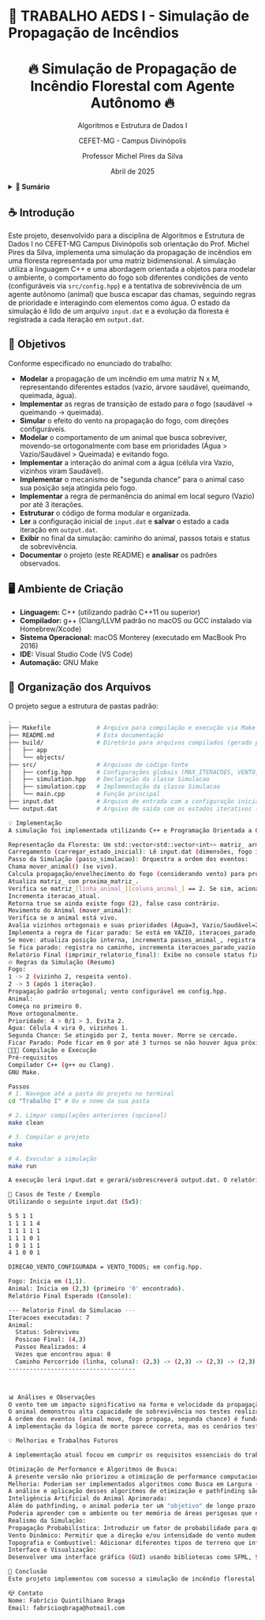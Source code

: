 
# 📄 TRABALHO AEDS I - Simulação de Propagação de Incêndios

<h1 align='center'>
  🔥 Simulação de Propagação de Incêndio Florestal com Agente Autônomo 🔥
</h1>

<div align='center'>

  Algoritmos e Estrutura de Dados I
 
  CEFET-MG - Campus Divinópolis 
 
  Professor Michel Pires da Silva

  Abril de 2025   
</div>

<details>
  <summary><b>📑 Sumário</b></summary>
  <ol>
    <li><a href="#-introdução">Introdução</a></li>
    <li><a href="#-objetivos">Objetivos</a></li>
    <li><a href="#-ambiente-de-criação">Ambiente de Criação</a></li>
    <li><a href="#-organização-dos-arquivos">Organização dos Arquivos</a></li>
    <li><a href="#-implementação">Implementação</a></li>
    <li><a href="#-regras-da-simulação">Regras da Simulação</a></li>
    <li><a href="#-compilação-e-execução">Compilação e Execução</a></li>
    <li><a href="#-casos-de-teste--exemplo">Casos de Teste / Exemplo</a></li>
    <li><a href="#-análises-e-observações">Análises e Observações</a></li>
    <li><a href="#-conclusão">Conclusão</a></li>
    <li><a href="#-contato">Contato</a></li>
  </ol>
</details>

## ☕ Introdução
Este projeto, desenvolvido para a disciplina de Algoritmos e Estrutura de Dados I no CEFET-MG Campus Divinópolis sob orientação do Prof. Michel Pires da Silva, implementa uma simulação da propagação de incêndios em uma floresta representada por uma matriz bidimensional. A simulação utiliza a linguagem C++ e uma abordagem orientada a objetos para modelar o ambiente, o comportamento do fogo sob diferentes condições de vento (configuráveis via `src/config.hpp`) e a tentativa de sobrevivência de um agente autônomo (animal) que busca escapar das chamas, seguindo regras de prioridade e interagindo com elementos como água. O estado da simulação é lido de um arquivo `input.dat` e a evolução da floresta é registrada a cada iteração em `output.dat`.

## 🎯 Objetivos
Conforme especificado no enunciado do trabalho:
- **Modelar** a propagação de um incêndio em uma matriz N x M, representando diferentes estados (vazio, árvore saudável, queimando, queimada, água).
- **Implementar** as regras de transição de estado para o fogo (saudável -> queimando -> queimada).
- **Simular** o efeito do vento na propagação do fogo, com direções configuráveis.
- **Modelar** o comportamento de um animal que busca sobreviver, movendo-se ortogonalmente com base em prioridades (Água > Vazio/Saudável > Queimada) e evitando fogo.
- **Implementar** a interação do animal com a água (célula vira Vazio, vizinhos viram Saudável).
- **Implementar** o mecanismo de "segunda chance" para o animal caso sua posição seja atingida pelo fogo.
- **Implementar** a regra de permanência do animal em local seguro (Vazio) por até 3 iterações.
- **Estruturar** o código de forma modular e organizada.
- **Ler** a configuração inicial de `input.dat` e **salvar** o estado a cada iteração em `output.dat`.
- **Exibir** no final da simulação: caminho do animal, passos totais e status de sobrevivência.
- **Documentar** o projeto (este README) e **analisar** os padrões observados.

## 🖥️ Ambiente de Criação
- **Linguagem:** C++ (utilizando padrão C++11 ou superior)
- **Compilador:** g++ (Clang/LLVM padrão no macOS ou GCC instalado via Homebrew/Xcode)
- **Sistema Operacional:** macOS Monterey (executado em MacBook Pro 2016)
- **IDE:** Visual Studio Code (VS Code)
- **Automação:** GNU Make

## 📂 Organização dos Arquivos
O projeto segue a estrutura de pastas padrão:
```bash
.
├── Makefile             # Arquivo para compilação e execução via Make
├── README.md            # Esta documentação
├── build/               # Diretório para arquivos compilados (gerado pelo Make)
│   ├── app
│   └── objects/
├── src/                 # Arquivos de código-fonte
│   ├── config.hpp       # Configurações globais (MAX_ITERACOES, VENTO, etc.)
│   ├── simulation.hpp   # Declaração da classe Simulacao
│   ├── simulation.cpp   # Implementação da classe Simulacao
│   └── main.cpp         # Função principal
├── input.dat            # Arquivo de entrada com a configuração inicial
└── output.dat           # Arquivo de saída com os estados iterativos (gerado)

💡 Implementação
A simulação foi implementada utilizando C++ e Programação Orientada a Objetos. A classe principal Simulacao encapsula o estado e a lógica da simulação.

Representação da Floresta: Um std::vector<std::vector<int>> matriz_ armazena o estado de cada célula. Uma matriz auxiliar proxima_matriz_ é utilizada para calcular o estado da próxima iteração, garantindo atualizações simultâneas.
Carregamento (carregar_estado_inicial): Lê input.dat (dimensões, fogo inicial, matriz). Valida os dados, aloca a matriz_, define a célula inicial do fogo como ARVORE_QUEIMANDO (2) e localiza a primeira célula VAZIO (0) para posicionar o animal internamente (linha_animal_, coluna_animal_).
Passo da Simulação (passo_simulacao): Orquestra a ordem dos eventos:
Chama mover_animal() (se vivo).
Calcula propagação/envelhecimento do fogo (considerando vento) para proxima_matriz_.
Atualiza matriz_ com proxima_matriz_.
Verifica se matriz_[linha_animal_][coluna_animal_] == 2. Se sim, aciona a segunda chance: chama mover_animal() novamente; se a posição não mudar, define animal_esta_vivo_ = false e registra iteracao_preso_.
Incrementa iteracao_atual.
Retorna true se ainda existe fogo (2), false caso contrário.
Movimento do Animal (mover_animal):
Verifica se o animal está vivo.
Avalia vizinhos ortogonais e suas prioridades (Água=3, Vazio/Saudável=2, Queimada=1, Fogo=0).
Implementa a regra de ficar parado: Se está em VAZIO, iteracoes_parado_vazio < 3 e a melhor opção não é Água (prioridade <= 2), decide ficar parado.
Se move: atualiza posição interna, incrementa passos_animal_, registra no caminho, reseta iteracoes_parado_vazio. Se o destino é Água, trata a interação (célula vira 0, vizinhos viram 1).
Se fica parado: registra no caminho, incrementa iteracoes_parado_vazio (se estiver em VAZIO).
Relatório Final (imprimir_relatorio_final): Exibe no console status final, iteração da morte (se houver), posição final, passos, água encontrada e caminho percorrido.
🔥 Regras da Simulação (Resumo)
Fogo:
1 -> 2 (vizinho 2, respeita vento).
2 -> 3 (após 1 iteração).
Propagação padrão ortogonal; vento configurável em config.hpp.
Animal:
Começa no primeiro 0.
Move ortogonalmente.
Prioridade: 4 > 0/1 > 3. Evita 2.
Água: Célula 4 vira 0, vizinhos 1.
Segunda Chance: Se atingido por 2, tenta mover. Morre se cercado.
Ficar Parado: Pode ficar em 0 por até 3 turnos se não houver água próxima como melhor opção.
👨🏻‍💻 Compilação e Execução
Pré-requisitos
Compilador C++ (g++ ou Clang).
GNU Make.

Passos
# 1. Navegue até a pasta do projeto no terminal
cd "Trabalho I" # Ou o nome da sua pasta

# 2. Limpar compilações anteriores (opcional)
make clean

# 3. Compilar o projeto
make

# 4. Executar a simulação
make run

A execução lerá input.dat e gerará/sobrescreverá output.dat. O relatório final aparecerá no console.

🧪 Casos de Teste / Exemplo
Utilizando o seguinte input.dat (5x5):

5 5 1 1
1 1 1 1 4
1 1 1 1 1
1 1 1 0 1
1 0 1 1 1
4 1 0 0 1

DIRECAO_VENTO_CONFIGURADA = VENTO_TODOS; em config.hpp.

Fogo: Inicia em (1,1).
Animal: Inicia em (2,3) (primeiro '0' encontrado).
Relatório Final Esperado (Console):

--- Relatorio Final da Simulacao ---
Iteracoes executadas: 7
Animal:
  Status: Sobreviveu
  Posicao Final: (4,3) 
  Passos Realizados: 4 
  Vezes que encontrou agua: 0 
  Caminho Percorrido (linha, coluna): (2,3) -> (2,3) -> (2,3) -> (2,3) -> (2,4) -> (3,4) -> (4,4) -> (4,3) -> (4,3)
------------------------------------



📊 Análises e Observações
O vento tem um impacto significativo na forma e velocidade da propagação do fogo. A ausência de vento (VENTO_TODOS) leva à maior área queimada, enquanto ventos direcionais podem extinguir o fogo mais rapidamente.
O animal demonstrou alta capacidade de sobrevivência nos testes realizados. A combinação da "segunda chance" reativa, a capacidade de usar células Queimadas (3) como rota de fuga de baixa prioridade, e a estratégia de poder esperar em células Vazias (0) mostraram-se eficazes para evitar a morte por fogo ou exaustão nos cenários testados.
A ordem dos eventos (animal move, fogo propaga, segunda chance) é fundamental para a dinâmica observada.
A implementação da lógica de morte parece correta, mas os cenários testados não foram suficientes para acioná-la devido às regras de sobrevivência do animal.

💡 Melhorias e Trabalhos Futuros

A implementação atual focou em cumprir os requisitos essenciais do trabalho, modelando as regras de propagação do fogo e o comportamento reativo do animal conforme especificado. No entanto, existem diversas oportunidades para aprimorar e expandir esta simulação:

Otimização de Performance e Algoritmos de Busca:
A presente versão não priorizou a otimização de performance computacional para cenários de larga escala, nem utilizou algoritmos de busca avançados para o planejamento de rotas do animal. O movimento do animal é baseado em uma busca local e gulosa (greedy), analisando apenas vizinhos imediatos.
Melhoria: Poderiam ser implementados algoritmos como Busca em Largura (BFS) para encontrar o caminho mais curto até a água ou uma zona segura, ou o A (A-Estrela)* para uma busca heurística que considere a distância e o risco do fogo, tornando o comportamento do animal mais estratégico e eficiente.
A análise e aplicação desses algoritmos de otimização e pathfinding são temas relevantes a serem explorados em projetos futuros da disciplina, visando soluções mais robustas e performáticas.
Inteligência Artificial do Animal Aprimorada:
Além do pathfinding, o animal poderia ter um "objetivo" de longo prazo (ex: alcançar uma borda específica do mapa considerada segura) em vez de apenas reagir localmente.
Poderia aprender com o ambiente ou ter memória de áreas perigosas que não sejam apenas a última posição visitada.
Realismo da Simulação:
Propagação Probabilística: Introduzir um fator de probabilidade para que uma árvore saudável pegue fogo, dependendo de fatores como tipo de vegetação (não modelado) ou umidade (parcialmente modelado pela água).
Vento Dinâmico: Permitir que a direção e/ou intensidade do vento mudem durante a simulação.
Topografia e Combustível: Adicionar diferentes tipos de terreno que influenciem a velocidade de propagação do fogo.
Interface e Visualização:
Desenvolver uma interface gráfica (GUI) usando bibliotecas como SFML, SDL ou Qt para uma visualização mais clara e interativa da simulação, em vez da saída no console.

🏁 Conclusão
Este projeto implementou com sucesso a simulação de incêndio florestal e agente autônomo conforme as especificações do trabalho. A utilização de C++ e a estrutura adotada permitiram modelar as regras complexas de interação entre o fogo, o ambiente e o animal. A simulação é capaz de demonstrar diferentes padrões de propagação influenciados pelo vento e o comportamento de fuga do animal. Embora a morte do animal não tenha sido observada nos testes, a lógica para essa condição está implementada e as regras atuais favorecem sua sobrevivência. O desenvolvimento reforçou conceitos de algoritmos, estruturas de dados (matrizes/vetores 2D) e programação em C++.

📪 Contato
Nome: Fabrício Quintilhiano Braga
Email: fabricioqbraga@hotmail.com


